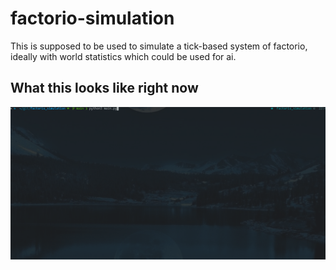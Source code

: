 # factorio-simulation
This is supposed to be used to simulate a tick-based system of factorio, ideally with world statistics which could be used for ai.



## What this looks like right now

![](https://github.com/DanielBarton446/factorio_simulation/blob/main/alpha_snippit.gif)
